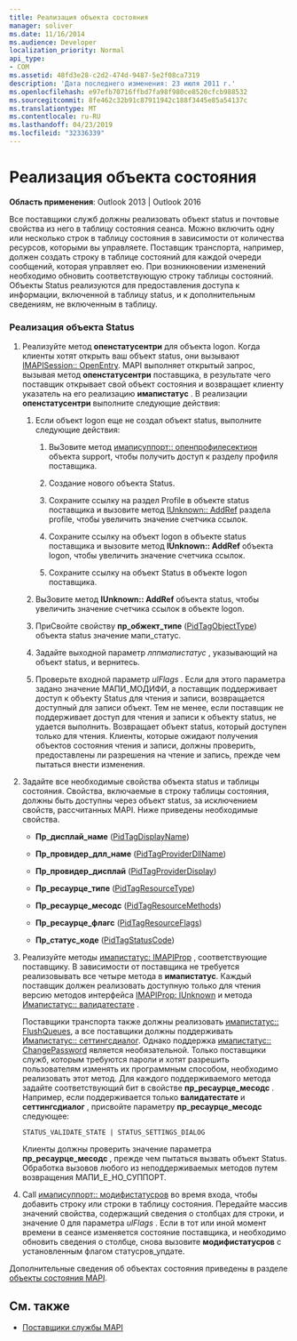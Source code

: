 ```yaml
---
title: Реализация объекта состояния
manager: soliver
ms.date: 11/16/2014
ms.audience: Developer
localization_priority: Normal
api_type:
- COM
ms.assetid: 48fd3e28-c2d2-474d-9487-5e2f08ca7319
description: 'Дата последнего изменения: 23 июля 2011 г.'
ms.openlocfilehash: e97efb70716ffbd7fa98f980ce8520cfcb988532
ms.sourcegitcommit: 8fe462c32b91c87911942c188f3445e85a54137c
ms.translationtype: MT
ms.contentlocale: ru-RU
ms.lasthandoff: 04/23/2019
ms.locfileid: "32336339"
---
```

# <a name="status-object-implementation"></a>Реализация объекта состояния

**Область применения**: Outlook 2013 | Outlook 2016 
  
Все поставщики служб должны реализовать объект status и почтовые свойства из него в таблицу состояния сеанса. Можно включить одну или несколько строк в таблицу состояния в зависимости от количества ресурсов, которыми вы управляете. Поставщик транспорта, например, должен создать строку в таблице состояний для каждой очереди сообщений, которая управляет ею. При возникновении изменений необходимо обновить соответствующую строку таблицы состояний. Объекты Status реализуются для предоставления доступа к информации, включенной в таблицу status, и к дополнительным сведениям, не включенным в таблицу.
  
### <a name="to-implement-a-status-object"></a>Реализация объекта Status

1. Реализуйте метод **опенстатусентри** для объекта logon. Когда клиенты хотят открыть ваш объект status, они вызывают [IMAPISession:: OpenEntry](imapisession-openentry.md). MAPI выполняет открытый запрос, вызывая метод **опенстатусентри** поставщика, в результате чего поставщик открывает свой объект состояния и возвращает клиенту указатель на его реализацию **имапистатус** . В реализации **опенстатусентри** выполните следующие действия: 
    
   1. Если объект logon еще не создал объект status, выполните следующие действия:
    
      1. ВыЗовите метод [имаписуппорт:: опенпрофилесектион](imapisupport-openprofilesection.md) объекта support, чтобы получить доступ к разделу профиля поставщика. 
          
      2. Создание нового объекта Status.
          
      3. Сохраните ссылку на раздел Profile в объекте status поставщика и вызовите метод [IUnknown:: AddRef](https://msdn.microsoft.com/library/b4316efd-73d4-4995-b898-8025a316ba63%28Office.15%29.aspx) раздела profile, чтобы увеличить значение счетчика ссылок. 
          
      4. Сохраните ссылку на объект logon в объекте status поставщика и вызовите метод **IUnknown:: AddRef** объекта logon, чтобы увеличить значение счетчика ссылок. 
          
      5. Сохраните ссылку на объект Status в объекте logon поставщика.
    
   2. ВыЗовите метод **IUnknown:: AddRef** объекта status, чтобы увеличить значение счетчика ссылок в объекте logon. 
    
   3. ПриСвойте свойству **пр_обжект_типе** ([PidTagObjectType](pidtagobjecttype-canonical-property.md)) объекта status значение мапи_статус.
    
   4. Задайте выходной параметр _лппмапистатус_ , указывающий на объект status, и вернитесь. 
    
   5. Проверьте входной параметр _ulFlags_ . Если для этого параметра задано значение МАПИ_МОДИФИ, а поставщик поддерживает доступ к объекту Status для чтения и записи, возвращается доступный для записи объект. Тем не менее, если поставщик не поддерживает доступ для чтения и записи к объекту status, не удается выполнить. Возвращает объект status, который доступен только для чтения. Клиенты, которые ожидают получения объектов состояния чтения и записи, должны проверить, предоставлены ли разрешения на чтение и запись, прежде чем пытаться внести изменения. 
    
2. Задайте все необходимые свойства объекта status и таблицы состояния. Свойства, включаемые в строку таблицы состояния, должны быть доступны через объект status, за исключением свойств, рассчитанных MAPI. Ниже приведены необходимые свойства.
    
   - **Пр_дисплай_наме** ([PidTagDisplayName](pidtagdisplayname-canonical-property.md))
    
   - **Пр_провидер_длл_наме** ([PidTagProviderDllName](pidtagproviderdllname-canonical-property.md))
    
   - **Пр_провидер_дисплай** ([PidTagProviderDisplay](pidtagproviderdisplay-canonical-property.md))
    
   - **Пр_ресаурце_типе** ([PidTagResourceType](pidtagresourcetype-canonical-property.md))
    
   - **Пр_ресаурце_месодс** ([PidTagResourceMethods](pidtagresourcemethods-canonical-property.md))
    
   - **Пр_ресаурце_флагс** ([PidTagResourceFlags](pidtagresourceflags-canonical-property.md))
    
   - **Пр_статус_коде** ([PidTagStatusCode](pidtagstatuscode-canonical-property.md))
    
3. Реализуйте методы [имапистатус: IMAPIProp](imapistatusimapiprop.md) , соответствующие поставщику. В зависимости от поставщика не требуется реализовывать все четыре метода в **имапистатус**. Каждый поставщик должен реализовать доступную только для чтения версию методов интерфейса [IMAPIProp: IUnknown](imapipropiunknown.md) и метода [Имапистатус:: валидатестате](imapistatus-validatestate.md) . 

   Поставщики транспорта также должны реализовать [имапистатус:: FlushQueues](imapistatus-flushqueues.md), а все поставщики должны поддерживать [Имапистатус:: сеттингсдиалог](imapistatus-settingsdialog.md). Однако поддержка [имапистатус:: ChangePassword](imapistatus-changepassword.md) является необязательной. Только поставщики служб, которым требуются пароли и хотят разрешить пользователям изменять их программным способом, необходимо реализовать этот метод. Для каждого поддерживаемого метода задайте соответствующий бит в свойстве **пр_ресаурце_месодс** . Например, если поддерживается только **валидатестате** и **сеттингсдиалог** , присвойте параметру **пр_ресаурце_месодс** следующее: 
    
   `STATUS_VALIDATE_STATE | STATUS_SETTINGS_DIALOG`
    
   Клиенты должны проверить значение параметра **пр_ресаурце_месодс** , прежде чем пытаться вызвать объект Status. Обработка вызовов любого из неподдерживаемых методов путем возвращения МАПИ_Е_НО_СУППОРТ. 
    
4. Call [имаписуппорт:: модифистатусров](imapisupport-modifystatusrow.md) во время входа, чтобы добавить строку или строки в таблицу состояния. Передайте массив значений свойства, содержащий сведения о столбцах для строки, и значение 0 для параметра _ulFlags_ . Если в тот или иной момент времени в сеансе изменяется состояние поставщика, и необходимо обновить сведения о столбце, снова вызовите **модифистатусров** с установленным флагом статусров_упдате. 
    
Дополнительные сведения об объектах состояния приведены в разделе [объекты состояния MAPI](mapi-status-objects.md).
  
## <a name="see-also"></a>См. также

- [Поставщики службы MAPI](mapi-service-providers.md)

